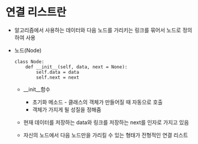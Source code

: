 # 연결 리스트란
* 알고리즘에서 사용하는 데이터와 다음 노드를 가리키는 링크를 묶어서 노드로 정의하여 사용
* 노드(Node)
    ```
    class Node:
        def __init__(self, data, next = None):
            self.data = data
            self.next = next
    ```

    * __init__함수
        * 초기화 메소드 - 클래스의 객체가 만들어질 때 자동으로 호출
        * 객체가 가지게 될 성질을 정해줌
    
    * 현재 데이터를 저장하는 data와 링크를 저장하는 next를 인자로 가지고 있음
    * 자신의 노드에서 다음 노드만을 가리킬 수 있는 형태가 전형적인 연결 리스트